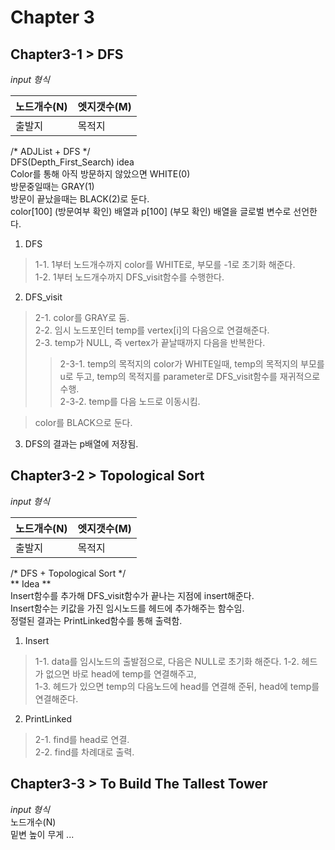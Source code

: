 # Chapter 3  
## Chapter3-1 > DFS  
_input 형식_  

| 노드개수(N) | 엣지갯수(M) |
| ----- | ----- |
| 출발지 | 목적지 | 

/* ADJList + DFS */  
DFS(Depth_First_Search) idea  
Color를 통해 아직 방문하지 않았으면 WHITE(0)  
방문중일때는 GRAY(1)  
방문이 끝났을때는 BLACK(2)로 둔다.  
color[100] (방문여부 확인) 배열과 p[100] (부모 확인) 배열을 글로벌 변수로 선언한다.  

1. DFS
 > 1-1. 1부터 노드개수까지 color를 WHITE로, 부모를 -1로 초기화 해준다.  
 > 1-2. 1부터 노드개수까지 DFS_visit함수를 수행한다.  
2. DFS_visit  
 > 2-1. color를 GRAY로 둠.  
 > 2-2. 임시 노드포인터 temp를 vertex[i]의 다음으로 연결해준다.  
 > 2-3. temp가 NULL, 즉 vertex가 끝날때까지 다음을 반복한다.
  >> 2-3-1. temp의 목적지의 color가 WHITE일때, temp의 목적지의 부모를 u로 두고, 
temp의 목적지를 parameter로 DFS_visit함수를 재귀적으로 수행.  
  >> 2-3-2. temp를 다음 노드로 이동시킴.  
 
 > color를 BLACK으로 둔다.
3. DFS의 결과는 p배열에 저장됨.


## Chapter3-2 > Topological Sort
_input 형식_  

|노드개수(N)|엣지갯수(M)|  
|----|----|
|출발지|목적지|  

/* DFS + Topological Sort */  
** Idea **  
Insert함수를 추가해 DFS_visit함수가 끝나는 지점에 insert해준다.  
Insert함수는 키값을 가진 임시노드를 헤드에 추가해주는 함수임.  
정렬된 결과는 PrintLinked함수를 통해 출력함.  

1. Insert  
 > 1-1. data를 임시노드의 출발점으로, 다음은 NULL로 초기화 해준다.
 > 1-2. 헤드가 없으면 바로 head에 temp를 연결해주고,  
 > 1-3. 헤드가 있으면 temp의 다음노드에 head를 연결해 준뒤, head에 temp를 연결해준다.  
2. PrintLinked  
 > 2-1. find를 head로 연결.  
 > 2-2. find를 차례대로 출력.  

## Chapter3-3 > To Build The Tallest Tower
_input 형식_  
노드개수(N)  
밑변 높이 무게 ...  
